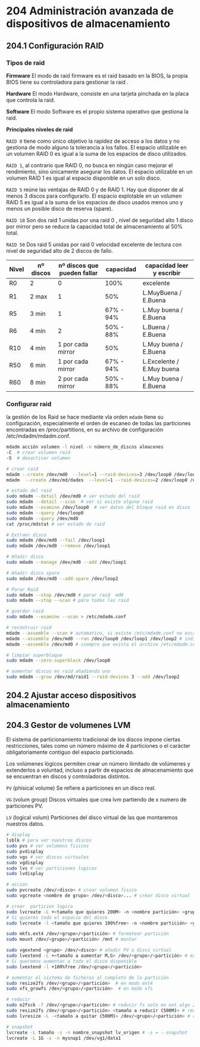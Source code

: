 # 204 Administración avanzada de dispositivos de almacenamiento



## 204.1 Configuración RAID



### Tipos de raid

**Firmware** El modo de raid firmware es el raid basado en la BIOS, la propia BIOS tiene su controladora para gestionar la raid .

**Hardware** El modo Hardware, consiste en una tarjeta pinchada en la placa que controla la raid.

**Software** El modo Software es el propio sistema operativo que gestiona la raid.



**Principales niveles de raid**

`RAID 0` tiene como único objetivo la rapidez de acceso a los datos y no gestiona de modo alguno la tolerancia a los fallos. El espacio utilizable en un volumen RAID 0 es igual a la suma de los espacios de disco utilizados.

`RAID 1`, al contrario que RAID 0, no busca en ningún caso mejorar el rendimiento, sino únicamente asegurar los datos.  El espacio utilizable en un volumen RAID 1 es igual al espacio disponible en un solo disco.

`RAID 5` reúne las ventajas de RAID 0 y de RAID 1. Hay que disponer de al menos 3 discos para configurarlo. El espacio explotable en un volumen RAID 5 es igual a la suma de los espacios de disco usados menos uno y menos un posible disco de reserva (spare).

`RAID 10`  Son dos raid 1 unidas por una raid 0 , nivel de seguridad alto 1  disco por mirror pero se reduce la capacidad total de almacenamiento al  50% total.

`RAID 50` Dos raid 5 unidas por raid 0 velocidad excelente de lectura con nivel de seguridad alto de 2 discos de fallo.



| Nivel | nº discos | nº discos que pueden fallar | capacidad | capacidad leer y escribir |
| ----- | --------- | --------------------------- | --------- | ------------------------- |
| R0    | 2         | 0                           | 100%      | excelente                 |
| R1    | 2 max     | 1                           | 50%       | L.MuyBuena / E.Buena      |
| R5    | 3 min     | 1                           | 67% - 94% | L.Muy buena / E.Buena     |
| R6    | 4 min     | 2                           | 50% - 88% | L.Buena / E.Buena         |
| R10   | 4 min     | 1 por cada mirror           | 50%       | L.Muy buena / E.Buena     |
| R50   | 6 min     | 1 por cada mirror           | 67% - 94% | L.Excelente / E.Muy buena |
| R60   | 8 min     | 2 por cada mirror           | 50% - 88% | L.Muy buena / E.Buena     |



### Configurar raid

la gestión de los Raid se hace mediante vla orden `mdadm`  tiene su configuración, especialmente el orden de escaneo de todas las particiones encontradas en /proc/partitions, en su archivo de configuración /etc/mdadm/mdadm.conf.

```bash
mdadm acción volumen -l nivel -n número_de_discos almacenes 
-C	# crear volumen raid
-S	# desactivar volumen

# crear raid
mdadm --create /dev/md0  --level=1 --raid-devices=3 /dev/loop0 /dev/loop1 /dev/loop2
mdadm  --create /dev/md/dades  --level=1 --raid-devices=2 /dev/loop0 /dev/loop1 --spare-devices=2 /dev/loop2 /dev/loop3

# estado del raid
sudo mdadm --detail /dev/md0 # ver estado del raid
sudo mdadm --detail --scan  # ver si existe alguna raid
sudo mdadm --examine /dev/loop0  # ver datos del bloque raid en disco
sudo mdadm --query /dev/loop0 
sudo mdadm --query /dev/md0
cat /proc/mdstat # ver estado de raid

# Extraer disco
sudo mdadm /dev/md0 --fail /dev/loop1
sudo mdadm /dev/md0 --remove /dev/loop1

# Añadir disco
sudo mdadm --manage /dev/md0 --add /dev/loop1

# Añadir disco spare
sudo mdadm /dev/md0 --add-spare /dev/loop2

# Parar Raid
sudo mdadm --stop /dev/md0 # parar raid  md0
sudo mdadm --stop --scan # para todas las raid

# guardar raid
sudo mdadm --examine --scan > /etc/mdadm.conf

# recontruir raid
mdadm --assemble --scan # automatico, si existe /etc/mdadm.conf no escaneara todos los discos.
mdadm --assemble /dev/md0 --run /dev/loop0 /dev/loop1 /dev/loop2 # indicando discos
mdadm --assemble /dev/md0 # siempre que exista el archivo /etc/mdadm.conf y este md0 dentro

# limpiar superbloque
sudo mdadm --zero-superblock /dev/loop0

# aumentar discos en raid añadiendo uno
sudo mdadm --grow /dev/md/raid1 --raid-devices 3 --add /dev/loop2  
```





## 204.2 Ajustar acceso dispositivos almacenamiento

## 204.3 Gestor de volumenes LVM

El sistema de particionamiento tradicional de los discos impone ciertas restricciones, tales como un número máximo de 4 particiones o el carácter obligatoriamente contiguo del espacio particionado.

Los volúmenes lógicos permiten crear un número ilimitado de volúmenes y extenderlos a voluntad, incluso a partir de espacios de almacenamiento que se encuentran en discos y controladoras distintos.



`PV` (phisical volume) Se refiere a particiones en un disco real.

`VG` (volum group) Discos virtuales que crea lvm partiendo de x numero de particiones PV.

`LV` (logical volum) Particiones del disco virtual de las que montaremos nuestros datos.

```bash
# display
lsblk # para ver nuestros discos
sudo pvs # ver volumens fisicos
sudo pvdisplay
sudo vgs # ver discos virtuales
sudo vgdisplay
sudo lvs # ver particiones logicas
sudo lvdisplay

# accion
sudo pvcreate /dev/<disco> # crear volumen fisico
sudo vgcreate <nombre de grupo> /dev/<disco>... # crear disco virtual

# crear  particion logica
sudo lvcreate -L +<tamaño que quieres 200M> -n <nombre partición> <grupo VG a asignar>
# Si quieres todo el espacio del disco 
sudo lvcreate -l <tamaño que quieres 100%free> -n <nombre partición> <grupo VG a asignar>

sudo mkfs.ext4 /dev/<grupo>/<partición> # formatear partición
sudo mount /dev/<grupo>/<partición> /mnt # montar

sudo vgextend <grupo> /dev/<disco> # añadir PV a disco virtual
sudo lvextend -L +<tamaño a aumentar M,G> /dev/<grupo>/<partición> # extender particion logica
# Si queremos aumentar a todo el disco disponible
sudo lvextend -l +100%free /dev/<grupo>/<partición>           

# aumentar el sistema de ficheros al completo de la partición
sudo resize2fs /dev/<grupo>/<partición>  # en modo ext4
sudo xfs_growfs /dev/<grupo>/<partición>  # en modo xfs                                   

# reducir
sudo e2fsck -f /dev/<grupo>/<partición> # reducir fs solo en ext algo 2,3,4 
sudo resize2fs /dev/<grupo>/<partición> <tamaño a reducir (500M)> # reducir fs 
sudo lvresize -L -<tamaño a quitar (500M)> /dev/<grupo>/<partición> # reducir particion logica

# snapshot
lvcreate -L tamaño -s -n nombre_snapshot lv_origen # -s = --snapshot
lvcreate -L 1G -s -n mysnap1 /dev/vg1/data1 
```

